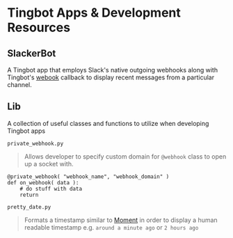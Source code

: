 # Tingbot Apps & Development Resources



## SlackerBot

A Tingbot app that employs Slack's native outgoing webhooks along with Tingbot's [webook](http://tingbot-python.readthedocs.io/en/latest/webhooks.html) callback to display recent messages from a particular channel.


## Lib

A collection of useful classes and functions to utilize when developing Tingbot apps


`private_webhook.py`

> Allows developer to specify custom domain for `@webhook` class to open up a socket with.

```
@private_webhook( "webhook_name", "webhook_domain" )
def on_webhook( data ):
	# do stuff with data
    return
```


`pretty_date.py`

> Formats a timestamp similar to [Moment](http://momentjs.com/) in order to display a human readable timestamp e.g. `around a minute ago` or `2 hours ago`
